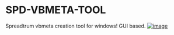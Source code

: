 # SPD-VBMETA-TOOL
Spreadtrum vbmeta creation tool for windows! GUI based.
<a href="https://ibb.co/K58Lycn"><img src="https://i.ibb.co/NFGmYgR/image.png" alt="image" border="0"></a>
